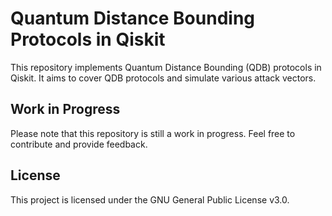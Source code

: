# Quantum Distance Bounding Protocols in Qiskit

This repository implements Quantum Distance Bounding (QDB) protocols in Qiskit. It aims to cover QDB protocols and simulate various attack vectors.

## Work in Progress

Please note that this repository is still a work in progress. Feel free to contribute and provide feedback.

## License

This project is licensed under the GNU General Public License v3.0.
